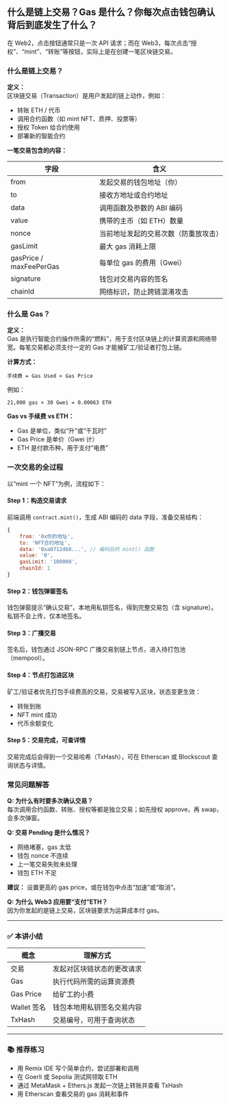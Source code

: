 ## 什么是链上交易？Gas 是什么？你每次点击钱包确认背后到底发生了什么？

在 Web2，点击按钮通常只是一次 API 请求；而在 Web3，每次点击“授权”、“mint”、“转账”等按钮，实际上是在创建一笔区块链交易。

###  什么是链上交易？

**定义：**  
区块链交易（Transaction）是用户发起的链上动作，例如：

- 转账 ETH / 代币
- 调用合约函数（如 mint NFT、质押、投票等）
- 授权 Token 给合约使用
- 部署新的智能合约

**一笔交易包含的内容：**

| 字段         | 含义                                 |
| ------------ | ------------------------------------ |
| from         | 发起交易的钱包地址（你）             |
| to           | 接收方地址或合约地址                 |
| data         | 调用函数及参数的 ABI 编码            |
| value        | 携带的主币（如 ETH）数量             |
| nonce        | 当前地址发起的交易次数（防重放攻击） |
| gasLimit     | 最大 gas 消耗上限                    |
| gasPrice / maxFeePerGas | 每单位 gas 的费用（Gwei）   |
| signature    | 钱包对交易内容的签名                 |
| chainId      | 网络标识，防止跨链混淆攻击           |

###  什么是 Gas？

**定义：**  
Gas 是执行智能合约操作所需的“燃料”，用于支付区块链上的计算资源和网络带宽。每笔交易都必须支付一定的 Gas 才能被矿工/验证者打包上链。

**计算方式：**

```
手续费 = Gas Used × Gas Price
```

例如：

```
21,000 gas × 30 Gwei = 0.00063 ETH
```

**Gas vs 手续费 vs ETH：**

- Gas 是单位，类似“升”或“千瓦时”
- Gas Price 是单价（Gwei 计）
- ETH 是付款币种，用于支付“电费”


###  一次交易的全过程

以“mint 一个 NFT”为例，流程如下：

####  Step 1：构造交易请求

前端调用 `contract.mint()`，生成 ABI 编码的 data 字段，准备交易结构：

```js
{
    from: '0x你的地址',
    to: 'NFT合约地址',
    data: '0xa0712d68...', // 编码后的 mint() 函数
    value: '0',
    gasLimit: '100000',
    chainId: 1
}
```

####  Step 2：钱包弹窗签名

钱包弹窗提示“确认交易”，本地用私钥签名，得到完整交易包（含 signature）。私钥不会上传，仅本地签名。

####  Step 3：广播交易

签名后，钱包通过 JSON-RPC 广播交易到链上节点，进入待打包池（mempool）。

####  Step 4：节点打包进区块

矿工/验证者优先打包手续费高的交易，交易被写入区块，状态变更生效：

- 转账到账
- NFT mint 成功
- 代币余额变化

####  Step 5：交易完成，可查详情

交易完成后会得到一个交易哈希（TxHash），可在 Etherscan 或 Blockscout 查询状态与详情。


###  常见问题解答

**Q: 为什么有时要多次确认交易？**  
每次调用合约函数、转账、授权等都是独立交易；如先授权 approve，再 swap，会多次弹窗。

**Q: 交易 Pending 是什么情况？**  
- 网络堵塞，gas 太低
- 钱包 nonce 不连续
- 上一笔交易失败未处理
- 钱包 ETH 不足

**建议：** 设置更高的 gas price，或在钱包中点击“加速”或“取消”。

**Q: 为什么 Web3 应用要“支付”ETH？**  
因为你发起的是链上交易，区块链要求为运算成本付 gas。

---

### ✅ 本讲小结

| 概念         | 理解方式                         |
| ------------ | -------------------------------- |
| 交易         | 发起对区块链状态的更改请求       |
| Gas          | 执行代码所需的运算资源费         |
| Gas Price    | 给矿工的小费                     |
| Wallet 签名  | 钱包本地用私钥签名交易内容       |
| TxHash       | 交易编号，可用于查询状态         |

---

### 📚 推荐练习

- 用 Remix IDE 写个简单合约，尝试部署和调用
- 在 Goerli 或 Sepolia 测试网领取 ETH
- 通过 MetaMask + Ethers.js 发起一次链上转账并查看 TxHash
- 用 Etherscan 查看交易的 gas 消耗和事件
